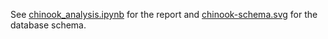 See [chinook_analysis.ipynb](https://github.com/db-lab/portfolio/tree/master/chinook_biz_analysis/chinook_analysis.ipynb) for the report and [chinook-schema.svg](https://github.com/db-lab/portfolio/blob/master/chinook_biz_analysis/chinook-schema.svg) for the database schema.
